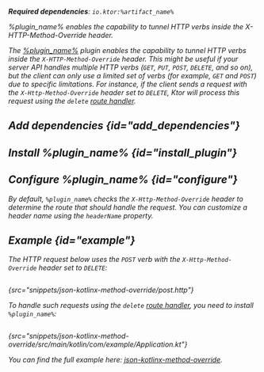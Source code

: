 [//]: # (title: XHttpMethodOverride)

<primary-label ref="server-plugin"/>

<var name="plugin_name" value="XHttpMethodOverride"/>
<var name="package_name" value="io.ktor.server.plugins.methodoverride"/>
<var name="artifact_name" value="ktor-server-method-override"/>

<tldr>
<p>
<b>Required dependencies</b>: <code>io.ktor:%artifact_name%</code>
</p>
<var name="example_name" value="json-kotlinx-method-override"/>
<include from="lib.topic" element-id="download_example"/>
<include from="lib.topic" element-id="native_server_supported"/>
</tldr>

<link-summary>
%plugin_name% enables the capability to tunnel HTTP verbs inside the X-HTTP-Method-Override header.
</link-summary>

The [%plugin_name%](https://api.ktor.io/ktor-server/ktor-server-plugins/ktor-server-method-override/io.ktor.server.plugins.methodoverride/-x-http-method-override.html) plugin enables the capability to tunnel HTTP verbs inside the `X-HTTP-Method-Override` header.
This might be useful if your server API handles multiple HTTP verbs (`GET`, `PUT`, `POST`, `DELETE`, and so on), but the client can only use a limited set of verbs (for example, `GET` and `POST`) due to specific limitations.
For instance, if the client sends a request with the `X-Http-Method-Override` header set to `DELETE`, Ktor will process this request using the `delete` [route handler](server-routing.md#define_route).


## Add dependencies {id="add_dependencies"}

<include from="lib.topic" element-id="add_ktor_artifact_intro"/>
<include from="lib.topic" element-id="add_ktor_artifact"/>

## Install %plugin_name% {id="install_plugin"}

<include from="lib.topic" element-id="install_plugin"/>


## Configure %plugin_name% {id="configure"}

By default, `%plugin_name%` checks the `X-Http-Method-Override` header to determine the route that should handle the request.
You can customize a header name using the `headerName` property.

## Example {id="example"}

The HTTP request below uses the `POST` verb with the `X-Http-Method-Override` header set to `DELETE`:

```http request
```
{src="snippets/json-kotlinx-method-override/post.http"}

To handle such requests using the `delete` [route handler](server-routing.md#define_route), you need to install `%plugin_name%`:

```kotlin
```
{src="snippets/json-kotlinx-method-override/src/main/kotlin/com/example/Application.kt"}

You can find the full example here: [json-kotlinx-method-override](https://github.com/ktorio/ktor-documentation/tree/%ktor_version%/codeSnippets/snippets/json-kotlinx-method-override).

